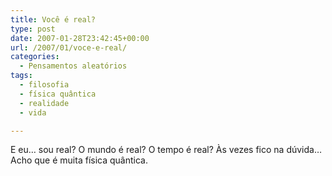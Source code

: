 ```yaml
---
title: Você é real?
type: post
date: 2007-01-28T23:42:45+00:00
url: /2007/01/voce-e-real/
categories:
  - Pensamentos aleatórios
tags:
  - filosofia
  - física quântica
  - realidade
  - vida

---
```

E eu… sou real? O mundo é real? O tempo é real? Às vezes fico na dúvida… Acho que é muita física quântica.

